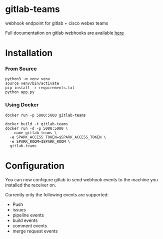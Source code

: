 # gitlab-teams

webhook endpoint for gitlab + cisco webex teams

Full documentation on gitlab webhooks are available [here](https://docs.gitlab.com/ce/user/project/integrations/webhooks.html)

# Installation

### From Source

```
python3 -m venv venv
source venv/bin/activate
pip install -r requirements.txt
python app.py
```

### Using Docker

```
docker run -p 5000:5000 gitlab-teams
```

```
docker build -t gitlab-teams .
docker run -d -p 5000:5000 \
  --name gitlab-teams \
  -e SPARK_ACCESS_TOKEN=$SPARK_ACCESS_TOKEN \
  -e SPARK_ROOM=$SPARK_ROOM \
  gitlab-teams
```


# Configuration

You can now configure gitlab to send webhook events to the machine you installed
the receiver on.  

Currently only the following events are supported:

* Push
* issues
* pipeline events
* build events
* comment events
* merge request events
